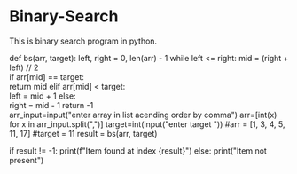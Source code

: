 # Binary-Search
This is binary search program in python.

def bs(arr, target):
    left, right = 0, len(arr) - 1
    while left <= right:
        mid = (right + left) // 2  
        if arr[mid] == target:  
            return mid
        elif arr[mid] < target:  
            left = mid + 1
        else:  
            right = mid - 1
    return -1  
arr_input=input("enter array in list acending order by comma")
arr=[int(x) for x in  arr_input.split(",")]
target=int(input("enter target "))
#arr = [1, 3, 4, 5, 11, 17]
#target = 11
result = bs(arr, target)

if result != -1:
    print(f"Item found at index {result}")
else:
    print("Item not present")




